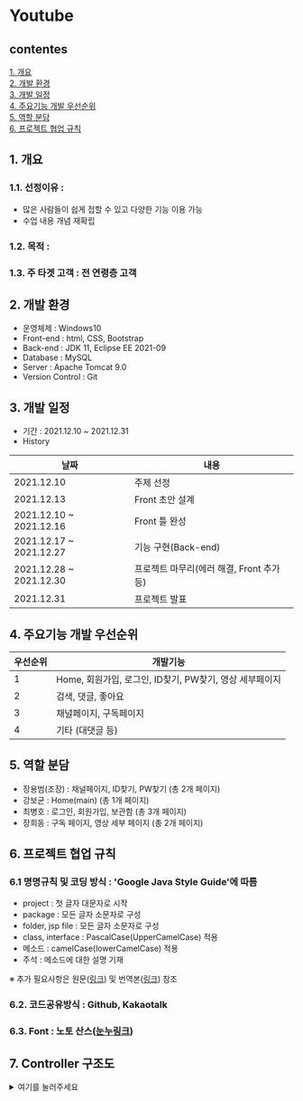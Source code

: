 # Youtube
## contentes
[1. 개요](https://github.com/yongbeomj/youtube-jsp#1-%EA%B0%9C%EC%9A%94)  
[2. 개발 환경](https://github.com/yongbeomj/youtube-jsp#2-%EA%B0%9C%EB%B0%9C-%ED%99%98%EA%B2%BD)  
[3. 개발 일정](https://github.com/yongbeomj/youtube-jsp#3-%EA%B0%9C%EB%B0%9C-%EC%9D%BC%EC%A0%95)  
[4. 주요기능 개발 우선순위](https://github.com/yongbeomj/youtube-jsp#4-%EC%A3%BC%EC%9A%94%EA%B8%B0%EB%8A%A5-%EA%B0%9C%EB%B0%9C-%EC%9A%B0%EC%84%A0%EC%88%9C%EC%9C%84)  
[5. 역할 분담](https://github.com/yongbeomj/youtube-jsp#5-%EC%97%AD%ED%95%A0-%EB%B6%84%EB%8B%B4)  
[6. 프로젝트 협업 규칙](https://github.com/yongbeomj/youtube-jsp#6-%ED%94%84%EB%A1%9C%EC%A0%9D%ED%8A%B8-%ED%98%91%EC%97%85-%EA%B7%9C%EC%B9%99)  
  
## 1. 개요
### 1.1. 선정이유 :
- 많은 사람들이 쉽게 접할 수 있고 다양한 기능 이용 가능
- 수업 내용 개념 재확립
### 1.2. 목적 : 
### 1.3. 주 타겟 고객 : 전 연령층 고객
  
## 2. 개발 환경
- 운영체제 : Windows10
- Front-end : html, CSS, Bootstrap
- Back-end : JDK 11, Eclipse EE 2021-09
- Database : MySQL
- Server : Apache Tomcat 9.0
- Version Control : Git

## 3. 개발 일정
- 기간 : 2021.12.10 ~ 2021.12.31  
- History

|날짜|내용|
|----|----|
|2021.12.10|주제 선정|
|2021.12.13|Front 초안 설계|
|2021.12.10 ~ 2021.12.16|Front 틀 완성|
|2021.12.17 ~ 2021.12.27|기능 구현(Back-end)|
|2021.12.28 ~ 2021.12.30|프로젝트 마무리(에러 해결, Front 추가 등)|
|2021.12.31|프로젝트 발표|

## 4. 주요기능 개발 우선순위

|우선순위|개발기능|
|----|----|
|1|Home, 회원가입, 로그인, ID찾기, PW찾기, 영상 세부페이지|
|2|검색, 댓글, 좋아요|
|3|채널페이지, 구독페이지|
|4|기타 (대댓글 등)|
 
## 5. 역할 분담
- 장용범(조장) : 채널페이지, ID찾기, PW찾기 (총 2개 페이지)
- 강보균 : Home(main) (총 1개 페이지)
- 최병호 : 로그인, 회원가입, 보관함 (총 3개 페이지)
- 장희동 : 구독 페이지, 영상 세부 페이지 (총 2개 페이지)  

## 6. 프로젝트 협업 규칙
### 6.1 명명규칙 및 코딩 방식 : 'Google Java Style Guide'에 따름
- project : 첫 글자 대문자로 시작
- package : 모든 글자 소문자로 구성
- folder, jsp file : 모든 글자 소문자로 구성
- class, interface : PascalCase(UpperCamelCase) 적용
- 메소드 : camelCase(lowerCamelCase) 적용
- 주석 : 메소드에 대한 설명 기재  

※ 추가 필요사항은 원문([링크](https://google.github.io/styleguide/javaguide.html#s5-naming)) 및 번역본([링크](https://newwisdom.tistory.com/96)) 참조  

### 6.2. 코드공유방식 : Github, Kakaotalk
### 6.3. Font : 노토 산스([눈누링크](https://noonnu.cc/font_page/34))

## 7. Controller 구조도
<details>
<summary>여기를 눌러주세요</summary>
<div markdown="1">       

![ascii-tree-generator com_ (2)](https://user-images.githubusercontent.com/88884623/145959511-a8e69aa6-44ea-4667-8beb-e6c5de2f5c04.png)

</div>
</details>

